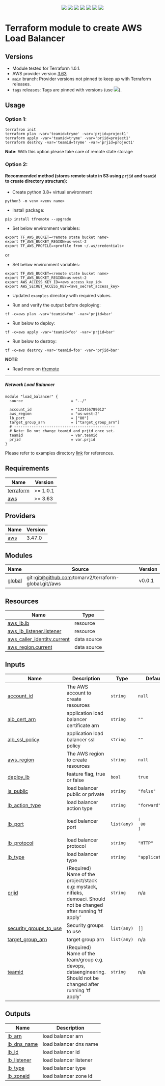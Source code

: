 <p align="center">
    <a href="https://github.com/tomarv2/terraform-google-network/actions/workflows/pre-commit.yml" alt="Pre Commit">
        <img src="https://github.com/tomarv2/terraform-google-network/actions/workflows/pre-commit.yml/badge.svg?branch=main" /></a>
    <a href="https://www.apache.org/licenses/LICENSE-2.0" alt="license">
        <img src="https://img.shields.io/github/license/tomarv2/terraform-aws-lb" /></a>
    <a href="https://github.com/tomarv2/terraform-aws-lb/tags" alt="GitHub tag">
        <img src="https://img.shields.io/github/v/tag/tomarv2/terraform-aws-lb" /></a>
    <a href="https://github.com/tomarv2/terraform-aws-lb/pulse" alt="Activity">
        <img src="https://img.shields.io/github/commit-activity/m/tomarv2/terraform-aws-lb" /></a>
    <a href="https://stackoverflow.com/users/6679867/tomarv2" alt="Stack Exchange reputation">
        <img src="https://img.shields.io/stackexchange/stackoverflow/r/6679867"></a>
    <a href="https://discord.gg/XH975bzN" alt="chat on Discord">
        <img src="https://img.shields.io/discord/813961944443912223?logo=discord"></a>
    <a href="https://twitter.com/intent/follow?screen_name=varuntomar2019" alt="follow on Twitter">
        <img src="https://img.shields.io/twitter/follow/varuntomar2019?style=social&logo=twitter"></a>
</p>

# Terraform module to create AWS Load Balancer

## Versions

- Module tested for Terraform 1.0.1.
- AWS provider version [3.63](https://registry.terraform.io/providers/hashicorp/aws/latest)
- `main` branch: Provider versions not pinned to keep up with Terraform releases.
- `tags` releases: Tags are pinned with versions (use <a href="https://github.com/tomarv2/terraform-aws-lb/tags" alt="GitHub tag">
        <img src="https://img.shields.io/github/v/tag/tomarv2/terraform-aws-lb" /></a>).

## Usage

### Option 1:

```
terrafrom init
terraform plan -var='teamid=tryme' -var='prjid=project1'
terraform apply -var='teamid=tryme' -var='prjid=project1'
terraform destroy -var='teamid=tryme' -var='prjid=project1'
```
**Note:** With this option please take care of remote state storage

### Option 2:

#### Recommended method (stores remote state in S3 using `prjid` and `teamid` to create directory structure):

- Create python 3.8+ virtual environment
```
python3 -m venv <venv name>
```

- Install package:
```
pip install tfremote --upgrade
```

- Set below environment variables:
```
export TF_AWS_BUCKET=<remote state bucket name>
export TF_AWS_BUCKET_REGION=us-west-2
export TF_AWS_PROFILE=<profile from ~/.ws/credentials>
```

or

- Set below environment variables:
```
export TF_AWS_BUCKET=<remote state bucket name>
export TF_AWS_BUCKET_REGION=us-west-2
export AWS_ACCESS_KEY_ID=<aws_access_key_id>
export AWS_SECRET_ACCESS_KEY=<aws_secret_access_key>
```

- Updated `examples` directory with required values.

- Run and verify the output before deploying:
```
tf -c=aws plan -var='teamid=foo' -var='prjid=bar'
```

- Run below to deploy:
```
tf -c=aws apply -var='teamid=foo' -var='prjid=bar'
```

- Run below to destroy:
```
tf -c=aws destroy -var='teamid=foo' -var='prjid=bar'
```

**NOTE:**

- Read more on [tfremote](https://github.com/tomarv2/tfremote)
---

##### Network Load Balancer

```
module "load_balancer" {
  source                      = "../"

  account_id                  = "123456789012"
  aws_region                  = "us-west-2"
  lb_port                     = ["80"]
  target_group_arn            = ["target_group_arn"]
  # ----------------------------------------------
  # Note: Do not change teamid and prjid once set.
  teamid                      = var.teamid
  prjid                       = var.prjid
}
```

Please refer to examples directory [link](examples) for references.

## Requirements

| Name | Version |
|------|---------|
| <a name="requirement_terraform"></a> [terraform](#requirement\_terraform) | >= 1.0.1 |
| <a name="requirement_aws"></a> [aws](#requirement\_aws) | >= 3.63 |

## Providers

| Name | Version |
|------|---------|
| <a name="provider_aws"></a> [aws](#provider\_aws) | 3.47.0 |

## Modules

| Name | Source | Version |
|------|--------|---------|
| <a name="module_global"></a> [global](#module\_global) | git::git@github.com:tomarv2/terraform-global.git//aws | v0.0.1 |

## Resources

| Name | Type |
|------|------|
| [aws_lb.lb](https://registry.terraform.io/providers/hashicorp/aws/latest/docs/resources/lb) | resource |
| [aws_lb_listener.listener](https://registry.terraform.io/providers/hashicorp/aws/latest/docs/resources/lb_listener) | resource |
| [aws_caller_identity.current](https://registry.terraform.io/providers/hashicorp/aws/latest/docs/data-sources/caller_identity) | data source |
| [aws_region.current](https://registry.terraform.io/providers/hashicorp/aws/latest/docs/data-sources/region) | data source |

## Inputs

| Name | Description | Type | Default | Required |
|------|-------------|------|---------|:--------:|
| <a name="input_account_id"></a> [account\_id](#input\_account\_id) | The AWS account to create resources | `string` | `null` | no |
| <a name="input_alb_cert_arn"></a> [alb\_cert\_arn](#input\_alb\_cert\_arn) | application load balancer certificate arn | `string` | `""` | no |
| <a name="input_alb_ssl_policy"></a> [alb\_ssl\_policy](#input\_alb\_ssl\_policy) | application load balancer ssl policy | `string` | `""` | no |
| <a name="input_aws_region"></a> [aws\_region](#input\_aws\_region) | The AWS region to create resources | `string` | `null` | no |
| <a name="input_deploy_lb"></a> [deploy\_lb](#input\_deploy\_lb) | feature flag, true or false | `bool` | `true` | no |
| <a name="input_is_public"></a> [is\_public](#input\_is\_public) | load balancer public or private | `string` | `"false"` | no |
| <a name="input_lb_action_type"></a> [lb\_action\_type](#input\_lb\_action\_type) | load balancer action type | `string` | `"forward"` | no |
| <a name="input_lb_port"></a> [lb\_port](#input\_lb\_port) | load balancer port | `list(any)` | <pre>[<br>  80<br>]</pre> | no |
| <a name="input_lb_protocol"></a> [lb\_protocol](#input\_lb\_protocol) | load balancer protocol | `string` | `"HTTP"` | no |
| <a name="input_lb_type"></a> [lb\_type](#input\_lb\_type) | load balancer type | `string` | `"application"` | no |
| <a name="input_prjid"></a> [prjid](#input\_prjid) | (Required) Name of the project/stack e.g: mystack, nifieks, demoaci. Should not be changed after running 'tf apply' | `string` | n/a | yes |
| <a name="input_security_groups_to_use"></a> [security\_groups\_to\_use](#input\_security\_groups\_to\_use) | Security groups to use | `list(any)` | `[]` | no |
| <a name="input_target_group_arn"></a> [target\_group\_arn](#input\_target\_group\_arn) | target group arn | `list(any)` | n/a | yes |
| <a name="input_teamid"></a> [teamid](#input\_teamid) | (Required) Name of the team/group e.g. devops, dataengineering. Should not be changed after running 'tf apply' | `string` | n/a | yes |

## Outputs

| Name | Description |
|------|-------------|
| <a name="output_lb_arn"></a> [lb\_arn](#output\_lb\_arn) | load balancer arn |
| <a name="output_lb_dns_name"></a> [lb\_dns\_name](#output\_lb\_dns\_name) | load balancer dns name |
| <a name="output_lb_id"></a> [lb\_id](#output\_lb\_id) | load balancer id |
| <a name="output_lb_listener"></a> [lb\_listener](#output\_lb\_listener) | load balancer listener |
| <a name="output_lb_type"></a> [lb\_type](#output\_lb\_type) | load balancer type |
| <a name="output_lb_zoneid"></a> [lb\_zoneid](#output\_lb\_zoneid) | load balancer zone id |
